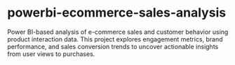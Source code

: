 # powerbi-ecommerce-sales-analysis
Power BI-based analysis of e-commerce sales and customer behavior using product interaction data. This project explores engagement metrics, brand performance, and sales conversion trends to uncover actionable insights from user views to purchases.
